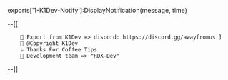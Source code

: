 exports['1-K1Dev-Notify']:DisplayNotification(message, time)

--[[
        
        💬 Export from K1Dev => discord: https://discord.gg/awayfromus ] 
        🐌 @Copyright K1Dev
        ☕ Thanks For Coffee Tips 
        🧠 Development team => "RDX-Dev"
--]]


